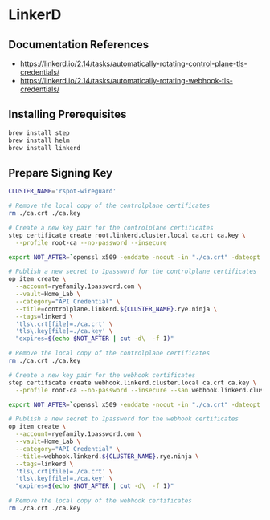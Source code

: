 # LinkerD

## Documentation References

- https://linkerd.io/2.14/tasks/automatically-rotating-control-plane-tls-credentials/
- https://linkerd.io/2.14/tasks/automatically-rotating-webhook-tls-credentials/

## Installing Prerequisites

```bash
brew install step
brew install helm
brew install linkerd
```

## Prepare Signing Key

```bash
CLUSTER_NAME='rspot-wireguard'

# Remove the local copy of the controlplane certificates
rm ./ca.crt ./ca.key

# Create a new key pair for the controlplane certificates
step certificate create root.linkerd.cluster.local ca.crt ca.key \
  --profile root-ca --no-password --insecure

export NOT_AFTER=`openssl x509 -enddate -noout -in "./ca.crt" -dateopt iso_8601|cut -d= -f 2`

# Publish a new secret to 1password for the controlplane certificates
op item create \
  --account=ryefamily.1password.com \
  --vault=Home_Lab \
  --category="API Credential" \
  --title=controlplane.linkerd.${CLUSTER_NAME}.rye.ninja \
  --tags=linkerd \
  'tls\.crt[file]=./ca.crt' \
  'tls\.key[file]=./ca.key' \
  "expires=$(echo $NOT_AFTER | cut -d\  -f 1)"

# Remove the local copy of the controlplane certificates
rm ./ca.crt ./ca.key

# Create a new key pair for the webhook certificates
step certificate create webhook.linkerd.cluster.local ca.crt ca.key \
  --profile root-ca --no-password --insecure --san webhook.linkerd.cluster.local

export NOT_AFTER=`openssl x509 -enddate -noout -in "./ca.crt" -dateopt iso_8601|cut -d= -f 2`

# Publish a new secret to 1password for the webhook certificates
op item create \
  --account=ryefamily.1password.com \
  --vault=Home_Lab \
  --category="API Credential" \
  --title=webhook.linkerd.${CLUSTER_NAME}.rye.ninja \
  --tags=linkerd \
  'tls\.crt[file]=./ca.crt' \
  'tls\.key[file]=./ca.key' \
  "expires=$(echo $NOT_AFTER | cut -d\  -f 1)"

# Remove the local copy of the webhook certificates
rm ./ca.crt ./ca.key
```

